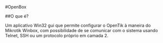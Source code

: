#OpenBox

##O que é?

Um aplicativo Win32 gui que permite configurar o OpenTik à maneira do Mikrotik
Winbox, com possibilidade de se comunicar com o sistema usando Telnet, SSH ou um
protocolo próprio em camada 2.
